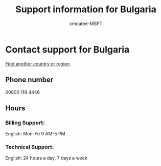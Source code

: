 ﻿---                                
title: Support information for Bulgaria
author: cmcatee-MSFT
ms.author: cmcatee
manager: mnirkhe
audience: Admin
ms.topic: reference
ms.service: o365-administration
localization_priority: Priority
description: Learn how to contact support for your country or region.
ROBOTS: NOINDEX, NOFOLLOW
---

# Contact support for Bulgaria

[Find another country or region](../contact-support-for-business-products.md).

## Phone number
00800 118 4446

## Hours
### Billing Support:

English: Mon-Fri 9 AM-5 PM

### Technical Support:

English: 24 hours a day, 7 days a week